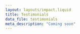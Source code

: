 ```yaml
---
layout: layouts/impact.liquid
title: Testimonials
data_file: testimonials
meta_description: "Coming soon"
---
```

